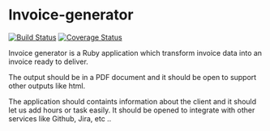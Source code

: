 Invoice-generator
=======
[![Build Status](https://travis-ci.org/fjbelchi/invoice-generator.svg?branch=master)](https://travis-ci.org/fjbelchi/invoice-generator)
[![Coverage Status](https://coveralls.io/repos/fjbelchi/invoice-generator/badge.png)](https://coveralls.io/r/fjbelchi/invoice-generator)

Invoice generator is a Ruby application which transform invoice data into an invoice ready to deliver.

The output should be in a PDF document and it should be open to support other outputs like html.

The application should containts information about the client and it should let us add hours or task easily. It should be opened to integrate with other services like Github, Jira, etc ..
